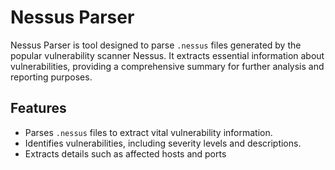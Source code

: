 # Nessus Parser

Nessus Parser is tool designed to parse `.nessus` files generated by the popular vulnerability scanner Nessus. It extracts essential information about vulnerabilities, providing a comprehensive summary for further analysis and reporting purposes.

## Features

- Parses `.nessus` files to extract vital vulnerability information.
- Identifies vulnerabilities, including severity levels and descriptions.
- Extracts details such as affected hosts and ports
